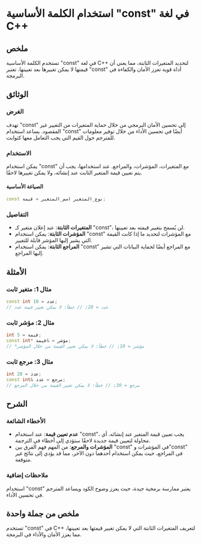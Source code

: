 <!--
Meta Description: # استخدام الكلمة الأساسية "const" في لغة C++ ## ملخص تستخدم الكلمة الأساسية "const" في لغة C++ لتحديد المتغيرات الثابتة، مما يعني أن قيمتها لا يمكن تغ...
Meta Keywords: const, يمكن, استخدام, قيمة, المتغيرات
-->

# استخدام الكلمة الأساسية "const" في لغة C++

## ملخص
تستخدم الكلمة الأساسية "const" في لغة C++ لتحديد المتغيرات الثابتة، مما يعني أن قيمتها لا يمكن تغييرها بعد تعيينها. تعتبر "const" أداة قوية تعزز الأمان والكفاءة في البرمجة.

## الوثائق
### الغرض
تهدف "const" إلى تحسين الأمان البرمجي من خلال حماية المتغيرات من التغيير غير المقصود. يساعد استخدام "const" أيضًا في تحسين الأداء من خلال توفير معلومات للمترجم حول القيم التي يجب التعامل معها كثوابت.

### الاستخدام
يمكن استخدام "const" مع المتغيرات، المؤشرات، والمراجع. عند استخدامها، يجب أن يتم تعيين قيمة المتغير الثابت عند إنشائه، ولا يمكن تغييرها لاحقًا.

#### الصياغة الأساسية
```cpp
const نوع_المتغير اسم_المتغير = قيمة;
```

### التفاصيل
- **المتغيرات الثابتة**: عند إعلان متغير كـ "const"، لن يُسمح بتغيير قيمته بعد تعيينها.
- **المؤشرات الثابتة**: يمكن استخدام "const" مع المؤشرات لتحديد ما إذا كانت القيمة التي يشير إليها المؤشر قابلة للتغيير.
- **المراجع الثابتة**: يمكن استخدام "const" مع المراجع أيضًا لحماية البيانات التي تشير إليها المراجع.

## الأمثلة
### مثال 1: متغير ثابت
```cpp
const int عدد = 10;
// عدد = 20; // خطأ: لا يمكن تغيير قيمة عدد
```

### مثال 2: مؤشر ثابت
```cpp
int قيمة = 5;
const int* مؤشر = &قيمة;
// *مؤشر = 10; // خطأ: لا يمكن تغيير القيمة من خلال المؤشر
```

### مثال 3: مرجع ثابت
```cpp
int عدد = 20;
const int& مرجع = عدد;
// مرجع = 30; // خطأ: لا يمكن تغيير القيمة من خلال المرجع
```

## الشرح
### الأخطاء الشائعة
- **عدم تعيين قيمة**: عند استخدام "const"، يجب تعيين قيمة المتغير عند إنشائه. أي محاولة لتعيين قيمة جديدة لاحقًا ستؤدي إلى أخطاء في الترجمة.
- **المؤشرات والمرجع**: من المهم فهم الفرق بين "const" في المؤشرات و"const" في المراجع، حيث يمكن استخدام أحدهما دون الآخر، مما قد يؤدي إلى نتائج غير متوقعة.

### ملاحظات إضافية
استخدام "const" يعتبر ممارسة برمجية جيدة، حيث يعزز وضوح الكود ويساعد المترجم في تحسين الأداء.

## ملخص من جملة واحدة
تستخدم "const" في C++ لتعريف المتغيرات الثابتة التي لا يمكن تغيير قيمتها بعد تعيينها، مما يعزز الأمان والأداء في البرمجة.